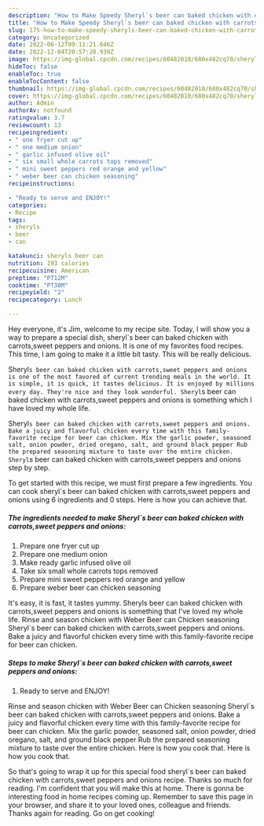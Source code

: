 ```yaml
---
description: "How to Make Speedy Sheryl`s beer can baked chicken with carrots,sweet peppers and onions"
title: "How to Make Speedy Sheryl`s beer can baked chicken with carrots,sweet peppers and onions"
slug: 175-how-to-make-speedy-sheryls-beer-can-baked-chicken-with-carrots-sweet-peppers-and-onions
category: Uncategorized
date: 2022-06-12T09:11:21.646Z
date: 2022-12-04T20:57:28.938Z
image: https://img-global.cpcdn.com/recipes/60482010/680x482cq70/sheryls-beer-can-baked-chicken-with-carrotssweet-peppers-and-onions-recipe-main-photo.jpg
hideToc: false
enableToc: true
enableTocContent: false
thumbnail: https://img-global.cpcdn.com/recipes/60482010/680x482cq70/sheryls-beer-can-baked-chicken-with-carrotssweet-peppers-and-onions-recipe-main-photo.jpg
cover: https://img-global.cpcdn.com/recipes/60482010/680x482cq70/sheryls-beer-can-baked-chicken-with-carrotssweet-peppers-and-onions-recipe-main-photo.jpg
author: Admin
authorAv: notfound
ratingvalue: 3.7
reviewcount: 13
recipeingredient:
- " one fryer cut up"
- " one medium onion"
- " garlic infused olive oil"
- " six small whole carrots tops removed"
- " mini sweet peppers red orange and yellow"
- " weber beer can chicken seasoning"
recipeinstructions:

- "Ready to serve and ENJOY!"
categories:
- Recipe
tags:
- sheryls
- beer
- can

katakunci: sheryls beer can 
nutrition: 193 calories
recipecuisine: American
preptime: "PT12M"
cooktime: "PT30M"
recipeyield: "2"
recipecategory: Lunch

---
```



Hey everyone, it's Jim, welcome to my recipe site. Today, I will show you a way to prepare a special dish, sheryl`s beer can baked chicken with carrots,sweet peppers and onions. It is one of my favorites food recipes. This time, I am going to make it a little bit tasty. This will be really delicious.

Sheryl`s beer can baked chicken with carrots,sweet peppers and onions is one of the most favored of current trending meals in the world. It is simple, it is quick, it tastes delicious. It is enjoyed by millions every day. They're nice and they look wonderful. Sheryl`s beer can baked chicken with carrots,sweet peppers and onions is something which I have loved my whole life.

Sheryl`s beer can baked chicken with carrots,sweet peppers and onions. Bake a juicy and flavorful chicken every time with this family-favorite recipe for beer can chicken. Mix the garlic powder, seasoned salt, onion powder, dried oregano, salt, and ground black pepper Rub the prepared seasoning mixture to taste over the entire chicken. Sheryl`s beer can baked chicken with carrots,sweet peppers and onions step by step.


To get started with this recipe, we must first prepare a few ingredients. You can cook sheryl`s beer can baked chicken with carrots,sweet peppers and onions using 6 ingredients and 0 steps. Here is how you can achieve that.

<!--inarticleads1-->

##### The ingredients needed to make Sheryl`s beer can baked chicken with carrots,sweet peppers and onions:

1. Prepare  one fryer cut up
1. Prepare  one medium onion
1. Make ready  garlic infused olive oil
1. Take  six small whole carrots tops removed
1. Prepare  mini sweet peppers red orange and yellow
1. Prepare  weber beer can chicken seasoning


It&#39;s easy, it is fast, it tastes yummy. Sheryls beer can baked chicken with carrots,sweet peppers and onions is something that I&#39;ve loved my whole life. Rinse and season chicken with Weber Beer can Chicken seasoning Sheryl`s beer can baked chicken with carrots,sweet peppers and onions. Bake a juicy and flavorful chicken every time with this family-favorite recipe for beer can chicken. 

<!--inarticleads2-->

##### Steps to make Sheryl`s beer can baked chicken with carrots,sweet peppers and onions:


1. Ready to serve and ENJOY!

Rinse and season chicken with Weber Beer can Chicken seasoning Sheryl`s beer can baked chicken with carrots,sweet peppers and onions. Bake a juicy and flavorful chicken every time with this family-favorite recipe for beer can chicken. Mix the garlic powder, seasoned salt, onion powder, dried oregano, salt, and ground black pepper Rub the prepared seasoning mixture to taste over the entire chicken. Here is how you cook that. Here is how you cook that. 

So that's going to wrap it up for this special food sheryl`s beer can baked chicken with carrots,sweet peppers and onions recipe. Thanks so much for reading. I'm confident that you will make this at home. There is gonna be interesting food in home recipes coming up. Remember to save this page in your browser, and share it to your loved ones, colleague and friends. Thanks again for reading. Go on get cooking!
